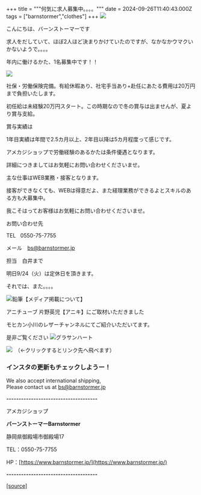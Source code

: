 +++
title = """何気に求人募集中。。。。"""
date = 2024-09-26T11:40:43.000Z
tags = ["barnstormer","clothes"]
+++
[![](https://stat.ameba.jp/user_images/20231023/16/barnstormer-go/b2/03/p/o0420015015354743273.png)](https://ameblo.jp/barnstormer-go/entry-12825670498.html)

こんにちは、バーンストーマーです

求人をだしていて、ほぼ2人ほど決まりかけていたのですが、なかなかウマクいかないようで。。。。

年内に働けるかた、1名募集中です！！

[![](https://stat.ameba.jp/user_images/20240921/18/barnstormer-go/33/0b/j/o0225022515488950146.jpg)](https://stat.ameba.jp/user_images/20240921/18/barnstormer-go/33/0b/j/o0225022515488950146.jpg)

社保・労働保険完備。有給休暇あり、社宅手当あり+赴任にあたる費用は20万円まで負担いたします。

初任給は未経験20万円スタート。この時期なので冬の賞与は出ませんが、夏より賞与支給。

賞与実績は

1年目実績は年間で2.5カ月以上、2年目以降は5カ月程度って感じです。

アメカジショップで労働経験のあるかたは条件優遇となります。

詳細につきましてはお気軽にお問い合わせくださいませ。

主な仕事はWEB業務・接客となります。

接客ができなくても、WEBは得意だよ、また経理業務ができるよとスキルのある方も大募集中。

我こそはってお客様はお気軽にお問い合わせくださいませ。

お問い合わせ先

TEL   0550-75-7755

メール　bs@barnstormer.jp 

担当　白井まで

明日9/24（火）は定休日を頂きます。

それでは、また。。。。

![鉛筆](https://stat100.ameba.jp/blog/ucs/img/char/char3/519.png)【メディア掲載について】

アニチューブ 片野英児【アニキ】にご取材いただきました

モヒカン小川のレザーチャンネルにてご紹介いただいてます。

是非ご覧ください ![グラサンハート](https://stat100.ameba.jp/blog/ucs/img/char/char3/148.png)

[![](https://stat.ameba.jp/user_images/20230412/16/barnstormer-go/6a/23/p/o0108010815269242493.png)](https://www.instagram.com/barnstormer_daily/)　（←クリックするとリンク先へ飛べます）

### インスタの更新もチェックしようー！

We also accept international shipping,  
Please contact us at bs@barnstormer.jp

**\-------------------------------------**

アメカジショップ

**バーンストーマーBarnstormer**

静岡県御殿場市御殿場17

TEL：0550-75-7755

HP：[https://www.barnstormer.jp/](https://www.barnstormer.jp/)

**\-------------------------------------**

[[source]](https://ameblo.jp/barnstormer-go/entry-12868414996.html)

